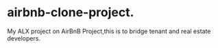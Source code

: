# airbnb-clone-project.
My ALX project on AirBnB Project,this is to bridge tenant and real estate developers.
